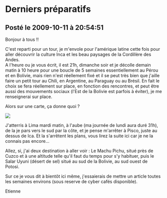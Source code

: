 # Derniers préparatifs
## Posté le 2009-10-11 à 20:54:51

<p>Bonjour &agrave; tous !!</p>

<p>C'est reparti pour un tour, je m'envole pour l'am&eacute;rique latine cette fois pour aller d&eacute;couvrir la culture Inca et les beau paysages de la Cordill&egrave;re des Andes.<br />A l'heure ou je vous &eacute;crit, il est 21h, dimanche soir et je d&eacute;colle demain matin &agrave; 10 heure pour une boucle de 5 semaines essentiellement au P&eacute;rou et en Bolivie, mais rien n'est r&eacute;ellement fix&eacute; et il se peut tr&egrave;s bien que j'aille faire un petit tour au Chili, en Argentine, au Paraguay ou au Br&eacute;sil. En fait le choix se fera r&eacute;ellement sur place, en fonction des rencontres, et peut &ecirc;tre aussi des mouvements sociaux (l'Est de la Bolivie est parfois &agrave; &eacute;viter), je me renseignerai sur place.

Alors sur une carte, &ccedil;a donne quoi ?</p>

<img src="http://dud.didoum.free.fr/picsengine/pictures/large/1255286224vDMd.jpg" />

<p>J'atterris &agrave; Lima mardi matin, &agrave; l'aube (ma journ&eacute;e de lundi aura dur&eacute; 31h), de la je pars vers le sud par la côte, et je pense m'arrêter &agrave; Pisco, juste au dessus de Ica. Et la s'arrêtent les plans, vous lirez la suite ici car je ne la connais pas encore...

Allez, si, j'ai deux destination &agrave; aller voir : Le Machu Pichu, situ&eacute; près de Cuzco et &agrave; une altitude telle qu'il faut du temps pour s'y habituer, puis le Salar Uyuni (d&eacute;sert de sel) situ&eacute; au sud de la Bolivie, au sud ouest de Potosi.</p>

<p>Sur ce je vous dit &agrave; bientôt ici même, j'essaierais de mettre un article toutes les semaines environs (sous reserve de cyber caf&eacute;s disponible).</p>

<p>Etienne</p>
